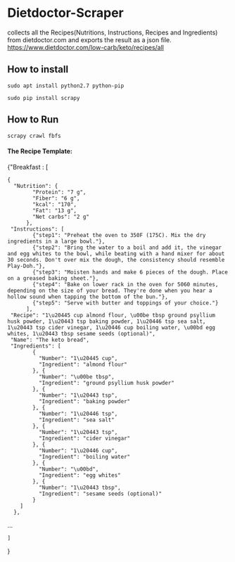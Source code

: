 # Dietdoctor-Scraper

collects all the Recipes(Nutritions, Instructions, Recipes and Ingredients) from dietdoctor.com and exports the result as a json file.
https://www.dietdoctor.com/low-carb/keto/recipes/all

## How to install

`sudo apt install python2.7 python-pip`

`sudo pip install scrapy`

## How to Run

`scrapy crawl fbfs`

#### The Recipe Template:

{"Breakfast : [

    {
      "Nutrition": {
            "Protein": "7 g", 
            "Fiber": "6 g", 
            "kcal": "170", 
            "Fat": "13 g", 
            "Net carbs": "2 g"
          }, 
     "Instructions": [
            {"step1": "Preheat the oven to 350F (175C). Mix the dry ingredients in a large bowl."}, 
            {"step2": "Bring the water to a boil and add it, the vinegar and egg whites to the bowl, while beating with a hand mixer for about 30 seconds. Don't over mix the dough, the consistency should resemble Play-Doh."}, 
            {"step3": "Moisten hands and make 6 pieces of the dough. Place on a greased baking sheet."}, 
            {"step4": "Bake on lower rack in the oven for 5060 minutes, depending on the size of your bread. They're done when you hear a hollow sound when tapping the bottom of the bun."}, 
            {"step5": "Serve with butter and toppings of your choice."}
          ], 
     "Recipe": "1\u20445 cup almond flour, \u00be tbsp ground psyllium husk powder, 1\u20443 tsp baking powder, 1\u20446 tsp sea salt, 1\u20443 tsp cider vinegar, 1\u20446 cup boiling water, \u00bd egg whites, 1\u20443 tbsp sesame seeds (optional)", 
     "Name": "The keto bread", 
     "Ingredients": [
            {
              "Number": "1\u20445 cup", 
              "Ingredient": "almond flour"
            }, {
              "Number": "\u00be tbsp", 
              "Ingredient": "ground psyllium husk powder"
            }, {
              "Number": "1\u20443 tsp", 
              "Ingredient": "baking powder"
            }, {
              "Number": "1\u20446 tsp", 
              "Ingredient": "sea salt"
            }, {
              "Number": "1\u20443 tsp", 
              "Ingredient": "cider vinegar"
            }, {
              "Number": "1\u20446 cup", 
              "Ingredient": "boiling water"
            }, {
              "Number": "\u00bd", 
              "Ingredient": "egg whites"
            }, {
              "Number": "1\u20443 tbsp", 
              "Ingredient": "sesame seeds (optional)"
            }
        ]
      }, 
  ... 
  
    ] 
  }
